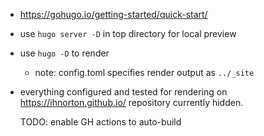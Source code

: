 - https://gohugo.io/getting-started/quick-start/
- use `hugo server -D` in top directory for local preview
- use `hugo -D` to render
    - note: config.toml specifies render output as `../_site`

- everything configured and tested for rendering on https://ihnorton.github.io/
  repository currently hidden.

  TODO: enable GH actions to auto-build
